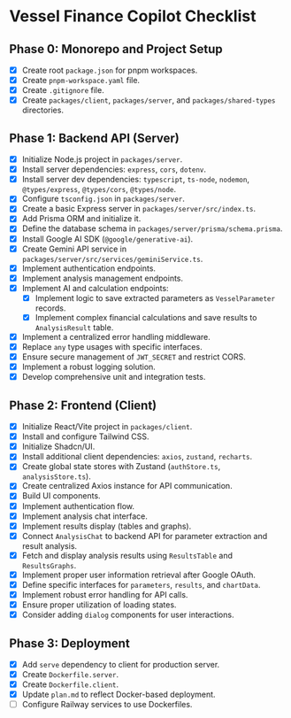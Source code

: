 # Vessel Finance Copilot Checklist

## Phase 0: Monorepo and Project Setup
- [x] Create root `package.json` for pnpm workspaces.
- [x] Create `pnpm-workspace.yaml` file.
- [x] Create `.gitignore` file.
- [x] Create `packages/client`, `packages/server`, and `packages/shared-types` directories.

## Phase 1: Backend API (Server)
- [x] Initialize Node.js project in `packages/server`.
- [x] Install server dependencies: `express`, `cors`, `dotenv`.
- [x] Install server dev dependencies: `typescript`, `ts-node`, `nodemon`, `@types/express`, `@types/cors`, `@types/node`.
- [x] Configure `tsconfig.json` in `packages/server`.
- [x] Create a basic Express server in `packages/server/src/index.ts`.
- [x] Add Prisma ORM and initialize it.
- [x] Define the database schema in `packages/server/prisma/schema.prisma`.
- [x] Install Google AI SDK (`@google/generative-ai`).
- [x] Create Gemini API service in `packages/server/src/services/geminiService.ts`.
- [x] Implement authentication endpoints.
- [x] Implement analysis management endpoints.
- [x] Implement AI and calculation endpoints:
  - [x] Implement logic to save extracted parameters as `VesselParameter` records.
  - [x] Implement complex financial calculations and save results to `AnalysisResult` table.
- [x] Implement a centralized error handling middleware.
- [x] Replace `any` type usages with specific interfaces.
- [x] Ensure secure management of `JWT_SECRET` and restrict CORS.
- [x] Implement a robust logging solution.
- [x] Develop comprehensive unit and integration tests.

## Phase 2: Frontend (Client)
- [x] Initialize React/Vite project in `packages/client`.
- [x] Install and configure Tailwind CSS.
- [x] Initialize Shadcn/UI.
- [x] Install additional client dependencies: `axios`, `zustand`, `recharts`.
- [x] Create global state stores with Zustand (`authStore.ts`, `analysisStore.ts`).
- [x] Create centralized Axios instance for API communication.
- [x] Build UI components.
- [x] Implement authentication flow.
- [x] Implement analysis chat interface.
- [x] Implement results display (tables and graphs).
- [x] Connect `AnalysisChat` to backend API for parameter extraction and result analysis.
- [x] Fetch and display analysis results using `ResultsTable` and `ResultsGraphs`.
- [x] Implement proper user information retrieval after Google OAuth.
- [x] Define specific interfaces for `parameters`, `results`, and `chartData`.
- [x] Implement robust error handling for API calls.
- [x] Ensure proper utilization of loading states.
- [x] Consider adding `dialog` components for user interactions.

## Phase 3: Deployment
- [x] Add `serve` dependency to client for production server.
- [x] Create `Dockerfile.server`.
- [x] Create `Dockerfile.client`.
- [x] Update `plan.md` to reflect Docker-based deployment.
- [ ] Configure Railway services to use Dockerfiles.
